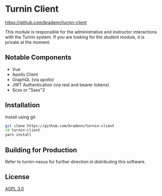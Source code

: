 # Turnin Client
https://github.com/bradenn/turnin-client

This module is responsible for the administrative and instructor interactions with the Turnin system.
If you are looking for the student module, it is private at the moment.

## Notable Components
- Vue
- Apollo Client
- GraphQL (via apollo)
- JWT Authentication (via rest and bearer tokens)
- Scss or "Sass"2

## Installation
Install using git
```bash
git clone https://github.com/bradenn/turnin-client
cd turnin-client
yarn install
```

## Building for Production
Refer to turnin-nexus for further direction in distributing this software.

## License
[AGPL 3.0](https://github.com/bradenn/turnin-client/LICENSE.md)
